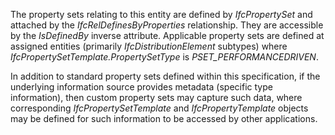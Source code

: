 The property sets relating to this entity are defined by _IfcPropertySet_ and attached by the _IfcRelDefinesByProperties_ relationship. They are accessible by the _IsDefinedBy_ inverse attribute. Applicable property sets are defined at assigned entities (primarily _IfcDistributionElement_ subtypes) where _IfcPropertySetTemplate.PropertySetType_ is _PSET_PERFORMANCEDRIVEN_.

In addition to standard property sets defined within this specification, if the underlying information source provides metadata (specific type information), then custom property sets may capture such data, where corresponding _IfcPropertySetTemplate_ and _IfcPropertyTemplate_ objects may be defined for such information to be accessed by other applications.
